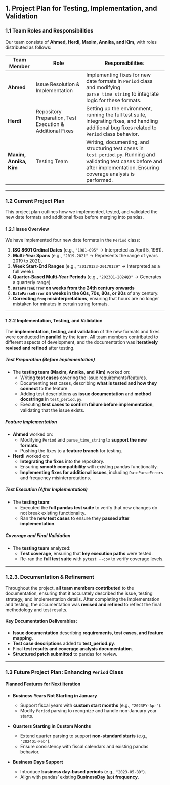 ## 1. Project Plan for Testing, Implementation, and Validation

### 1.1 Team Roles and Responsibilities
Our team consists of **Ahmed, Herdi, Maxim, Annika, and Kim**, with roles distributed as follows:

| **Team Member**  | **Role**  | **Responsibilities**  |
|----------------|---------|-----------------|
| **Ahmed**  | Issue Resolution & Implementation  | Implementing fixes for new date formats in `Period` class and modifying `parse_time_string` to integrate logic for these formats. |
| **Herdi**  | Repository Preparation, Test Execution & Additional Fixes  | Setting up the environment, running the full test suite, integrating fixes, and handling additional bug fixes related to `Period` class behavior. |
| **Maxim, Annika, Kim**  | Testing Team  | Writing, documenting, and structuring test cases in `test_period.py`. Running and validating test cases before and after implementation. Ensuring coverage analysis is performed. |

---

### 1.2 Current Project Plan
This project plan outlines how we implemented, tested, and validated the new date formats and additional fixes before merging into pandas.

#### 1.2.1 Issue Overview
We have implemented four new date formats in the `Period` class:

1. **ISO 8601 Ordinal Dates** (e.g., `"1981-095"` → Interpreted as April 5, 1981).
2. **Multi-Year Spans** (e.g., `"2019-2021"` → Represents the range of years 2019 to 2021).
3. **Week Start-End Ranges** (e.g., `"20170123-20170129"` → Interpreted as a full week).
4. **Quarter-Based Multi-Year Periods** (e.g., `"2023Q1-2024Q3"` → Generates a quarterly range).
5. **`DateParseError` on weeks from the 24th century onwards**
6. **`DateParseError` on weeks in the 60s, 70s, 80s, or 90s** of any century.
7. **Correcting `freq` misinterpretations**, ensuring that hours are no longer mistaken for minutes in certain string formats.

---

#### 1.2.2 Implementation, Testing, and Validation
The **implementation, testing, and validation** of the new formats and fixes were conducted **in parallel** by the team. All team members contributed to different aspects of development, and the documentation was **iteratively revised and refined** after testing.

##### **Test Preparation (Before Implementation)**
- The **testing team (Maxim, Annika, and Kim)** worked on:
  - Writing **test cases** covering the issue requirements/features.
  - Documenting test cases, describing **what is tested and how they connect** to the feature.
  - Adding test descriptions as **issue documentation** and **method docstrings** in `test_period.py`.
  - Executing **test cases to confirm failure before implementation**, validating that the issue exists.

##### **Feature Implementation**
- **Ahmed** worked on:
  - Modifying `Period` and `parse_time_string` to **support the new formats**.
  - Pushing the fixes to a **feature branch** for testing.
- **Herdi** worked on:
  - **Integrating the fixes** into the repository.
  - Ensuring **smooth compatibility** with existing pandas functionality.
  - **Implementing fixes for additional issues**, including `DateParseErrors` and frequency misinterpretations.

##### **Test Execution (After Implementation)**
- The **testing team**:
  - Executed the **full pandas test suite** to verify that new changes do not break existing functionality.
  - Ran the **new test cases** to ensure they **passed after implementation**.

##### **Coverage and Final Validation**
- The **testing team** analyzed:
  - **Test coverage**, ensuring that **key execution paths** were tested.
  - Re-ran the **full test suite** with `pytest --cov` to verify coverage levels.

---

### 1.2.3. Documentation & Refinement
Throughout the project, **all team members contributed** to the documentation, ensuring that it accurately described the issue, testing strategy, and implementation details. After completing the implementation and testing, the documentation was **revised and refined** to reflect the final methodology and test results.

#### **Key Documentation Deliverables:**
- **Issue documentation** describing **requirements, test cases, and feature mapping**.  
- **Test case descriptions** added to **test_period.py**.  
- Final **test results and coverage analysis documentation**.  
- **Structured patch submitted** to pandas for review.

---
### 1.3 **Future Project Plan: Enhancing `Period` Class**

#### **Planned Features for Next Iteration**
- **Business Years Not Starting in January**
  - Support fiscal years with **custom start months** (e.g., `"2023FY-Apr"`).
  - Modify `Period` parsing to recognize and handle non-January year starts.

- **Quarters Starting in Custom Months**
  - Extend quarter parsing to support **non-standard starts** (e.g., `"2024Q1-Feb"`).
  - Ensure consistency with fiscal calendars and existing pandas behavior.

- **Business Days Support**
  - Introduce **business day-based periods** (e.g., `"2023-05-BD"`).
  - Align with pandas’ existing **BusinessDay (`BD`) frequency**.
